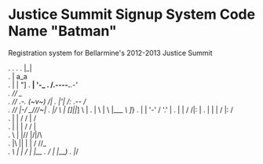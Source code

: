 Justice Summit Signup System Code Name "Batman"
======

Registration system for Bellarmine's 2012-2013 Justice Summit


.             .  .
.             |\_|\
.             | a_a\
.             | | "]
.         ____| '-\___
.        /.----.___.-'\
.       //        _    \
.      //   .-. (~v~) /|
.     |'|  /\:  .--  / \
.    // |-/  \_/____/\/~|
.   |/  \ |  []_|_|_] \ |
.   | \  | \ |___   _\ ]_}
.   | |  '-' /   '.'  |
.   | |     /    /|:  |
.   | |     |   / |:  /\
.   | |     /  /  |  /  \
.   | |    |  /  /  |    \
.   \ |    |/\/  |/|/\    \
.    \|\ |\|  |  | / /\/\__\
.     \ \| | /   | |__
.          / |   |____)
.          |_/